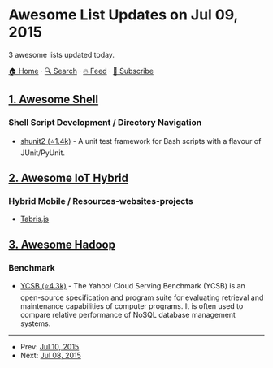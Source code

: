 # Awesome List Updates on Jul 09, 2015

3 awesome lists updated today.

[🏠 Home](/README.md) · [🔍 Search](https://test.trackawesomelist.com/search/) · [🔥 Feed](https://test.trackawesomelist.com/feed.xml) · [📮 Subscribe](https://trackawesomelist.us17.list-manage.com/subscribe?u=d2f0117aa829c83a63ec63c2f&id=36a103854c)



## [1. Awesome Shell](/content/alebcay/awesome-shell/README.md)

### Shell Script Development / Directory Navigation

*   [shunit2 (⭐1.4k)](https://github.com/kward/shunit2) - A unit test framework for Bash scripts with a flavour of JUnit/PyUnit.

## [2. Awesome IoT Hybrid](/content/weblancaster/awesome-IoT-hybrid/README.md)

### Hybrid Mobile / Resources-websites-projects

*   [Tabris.js](https://tabrisjs.com/)

## [3. Awesome Hadoop](/content/youngwookim/awesome-hadoop/README.md)

### Benchmark

*   [YCSB (⭐4.3k)](https://github.com/brianfrankcooper/YCSB) - The Yahoo! Cloud Serving Benchmark (YCSB) is an open-source specification and program suite for evaluating retrieval and maintenance capabilities of computer programs. It is often used to compare relative performance of NoSQL database management systems.

---

- Prev: [Jul 10, 2015](/content/2015/07/10/README.md)
- Next: [Jul 08, 2015](/content/2015/07/08/README.md)